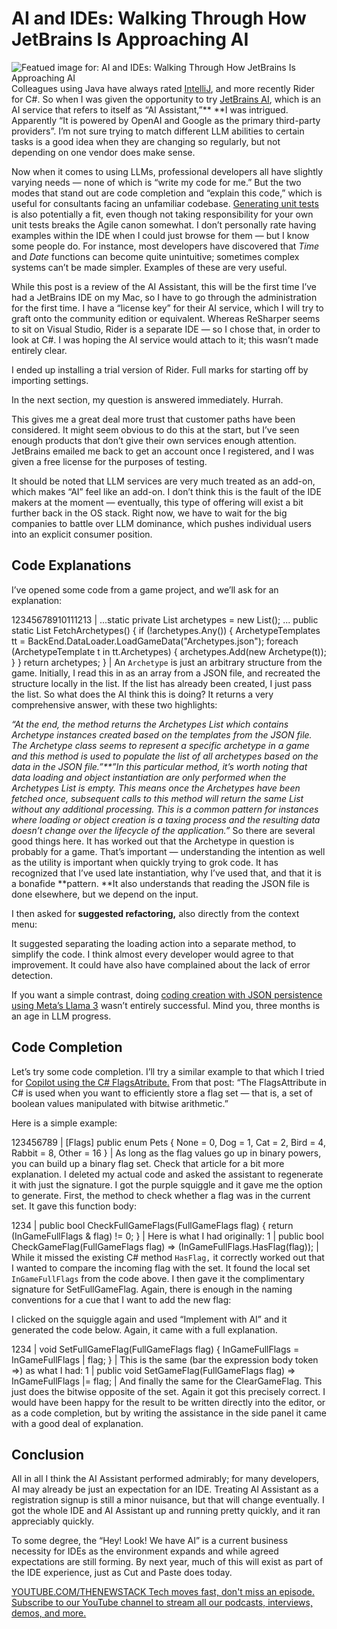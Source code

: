 # AI and IDEs: Walking Through How JetBrains Is Approaching AI
![Featued image for: AI and IDEs: Walking Through How JetBrains Is Approaching AI](https://cdn.thenewstack.io/media/2024/07/7e18e438-getty-images-0oviynbjwes-unsplash-1024x683.jpg)
Colleagues using Java have always rated [IntelliJ](https://www.jetbrains.com/idea/), and more recently Rider for C#. So when I was given the opportunity to try [JetBrains AI](https://www.jetbrains.com/ai/), which is an AI service that refers to itself as “AI Assistant,”** **I was intrigued. Apparently “It is powered by OpenAI and Google as the primary third-party providers”. I’m not sure trying to match different LLM abilities to certain tasks is a good idea when they are changing so regularly, but not depending on one vendor does make sense.

Now when it comes to using LLMs, professional developers all have slightly varying needs — none of which is “write my code for me.” But the two modes that stand out are code completion and “explain this code,” which is useful for consultants facing an unfamiliar codebase. [Generating unit tests](https://thenewstack.io/make-your-dev-life-easier-by-generating-tests-with-codiumai/) is also potentially a fit, even though not taking responsibility for your own unit tests breaks the Agile canon somewhat. I don’t personally rate having examples within the IDE when I could just browse for them — but I know some people do. For instance, most developers have discovered that *Time* and *Date* functions can become quite unintuitive; sometimes complex systems can’t be made simpler. Examples of these are very useful.

While this post is a review of the AI Assistant, this will be the first time I’ve had a JetBrains IDE on my Mac, so I have to go through the administration for the first time. I have a “license key” for their AI service, which I will try to graft onto the community edition or equivalent. Whereas ReSharper seems to sit on Visual Studio, Rider is a separate IDE — so I chose that, in order to look at C#. I was hoping the AI service would attach to it; this wasn’t made entirely clear.

I ended up installing a trial version of Rider. Full marks for starting off by importing settings.

In the next section, my question is answered immediately. Hurrah.

This gives me a great deal more trust that customer paths have been considered. It might seem obvious to do this at the start, but I’ve seen enough products that don’t give their own services enough attention. JetBrains emailed me back to get an account once I registered, and I was given a free license for the purposes of testing.

It should be noted that LLM services are very much treated as an add-on, which makes “AI” feel like an add-on. I don’t think this is the fault of the IDE makers at the moment — eventually, this type of offering will exist a bit further back in the OS stack. Right now, we have to wait for the big companies to battle over LLM dominance, which pushes individual users into an explicit consumer position.

## Code Explanations
I’ve opened some code from a game project, and we’ll ask for an explanation:

12345678910111213 |
...static private List<Archetype> archetypes = new List<Archetype>(); ... public static List<Archetype> FetchArchetypes() { if (!archetypes.Any()) { ArchetypeTemplates tt = BackEnd.DataLoader<ArchetypeTemplates>.LoadGameData("Archetypes.json"); foreach (ArchetypeTemplate t in tt.Archetypes) { archetypes.Add(new Archetype(t)); } } return archetypes; } |
An `Archetype`
is just an arbitrary structure from the game. Initially, I read this in as an array from a JSON file, and recreated the structure locally in the list. If the list has already been created, I just pass the list.
So what does the AI think this is doing? It returns a very comprehensive answer, with these two highlights:

*“At the end, the method returns the Archetypes List which contains Archetype instances created based on the templates from the JSON file. The Archetype class seems to represent a specific archetype in a game and this method is used to populate the list of all archetypes based on the data in the JSON file.”**”In this particular method, it’s worth noting that data loading and object instantiation are only performed when the Archetypes List is empty. This means once the Archetypes have been fetched once, subsequent calls to this method will return the same List without any additional processing. This is a common pattern for instances where loading or object creation is a taxing process and the resulting data doesn’t change over the lifecycle of the application.”*
So there are several good things here. It has worked out that the Archetype in question is probably for a game. That’s important — understanding the intention as well as the utility is important when quickly trying to grok code. It has recognized that I’ve used late instantiation, why I’ve used that, and that it is a bonafide **pattern. **It also understands that reading the JSON file is done elsewhere, but we depend on the input.

I then asked for **suggested refactoring,** also directly from the context menu:

It suggested separating the loading action into a separate method, to simplify the code. I think almost every developer would agree to that improvement. It could have also have complained about the lack of error detection.

If you want a simple contrast, doing [coding creation with JSON persistence using Meta’s Llama 3](https://thenewstack.io/coding-test-for-llama-3-implementing-json-persistence/) wasn’t entirely successful. Mind you, three months is an age in LLM progress.

## Code Completion
Let’s try some code completion. I’ll try a similar example to that which I tried for [Copilot using the C# FlagsAtribute.](https://thenewstack.io/the-changing-role-of-human-developers-in-an-ai-and-llm-world/) From that post: “The FlagsAttribute in C# is used when you want to efficiently store a flag set — that is, a set of boolean values manipulated with bitwise arithmetic.”

Here is a simple example:

123456789 |
[Flags] public enum Pets { None = 0, Dog = 1, Cat = 2, Bird = 4, Rabbit = 8, Other = 16 } |
As long as the flag values go up in binary powers, you can build up a binary flag set. Check that article for a bit more explanation.
I deleted my actual code and asked the assistant to regenerate it with just the signature. I got the purple squiggle and it gave me the option to generate. First, the method to check whether a flag was in the current set. It gave this function body:

1234 |
public bool CheckFullGameFlags(FullGameFlags flag) { return (InGameFullFlags & flag) != 0; } |
Here is what I had originally:
1 |
public bool CheckGameFlag(FullGameFlags flag) => (InGameFullFlags.HasFlag(flag)); |
While it missed the existing C# method `HasFlag,`
it correctly worked out that I wanted to compare the incoming flag with the set. It found the local set `InGameFullFlags`
from the code above.
I then gave it the complimentary signature for SetFullGameFlag. Again, there is enough in the naming conventions for a cue that I want to add the new flag:

I clicked on the squiggle again and used “Implement with AI” and it generated the code below. Again, it came with a full explanation.

1234 |
void SetFullGameFlag(FullGameFlags flag) { InGameFullFlags = InGameFullFlags | flag; } |
This is the same (bar the expression body token ⇒) as what I had:
1 |
public void SetGameFlag(FullGameFlags flag) => InGameFullFlags |= flag; |
And finally the same for the ClearGameFlag. This just does the bitwise opposite of the set. Again it got this precisely correct.
I would have been happy for the result to be written directly into the editor, or as a code completion, but by writing the assistance in the side panel it came with a good deal of explanation.

## Conclusion
All in all I think the AI Assistant performed admirably; for many developers, AI may already be just an expectation for an IDE. Treating AI Assistant as a registration signup is still a minor nuisance, but that will change eventually. I got the whole IDE and AI Assistant up and running pretty quickly, and it ran appreciably quickly.

To some degree, the “Hey! Look! We have AI” is a current business necessity for IDEs as the environment expands and while agreed expectations are still forming. By next year, much of this will exist as part of the IDE experience, just as Cut and Paste does today.

[
YOUTUBE.COM/THENEWSTACK
Tech moves fast, don't miss an episode. Subscribe to our YouTube
channel to stream all our podcasts, interviews, demos, and more.
](https://youtube.com/thenewstack?sub_confirmation=1)